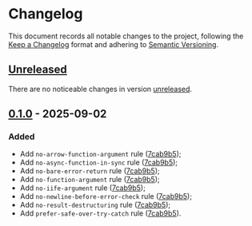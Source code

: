 # Changelog

This document records all notable changes to the project, following the
[Keep a Changelog] format and adhering to [Semantic Versioning].

## [Unreleased]

There are no noticeable changes in version [unreleased].

## [0.1.0] - 2025-09-02

### Added

- Add `no-arrow-function-argument` rule ([7cab9b5]);
- Add `no-async-function-in-sync` rule ([7cab9b5]);
- Add `no-bare-error-return` rule ([7cab9b5]);
- Add `no-function-argument` rule ([7cab9b5]);
- Add `no-iife-argument` rule ([7cab9b5]);
- Add `no-newline-before-error-check` rule ([7cab9b5]);
- Add `no-result-destructuring` rule ([7cab9b5]);
- Add `prefer-safe-over-try-catch` rule ([7cab9b5]).

<!-- Definitions -->

[Keep a Changelog]: https://keepachangelog.com/en/1.1.0/
[Semantic Versioning]: https://semver.org/spec/v2.0.0.html

[Unreleased]: https://github.com/vanyauhalin/eslint-plugin-result/compare/v0.1.0...HEAD/
[0.1.0]: https://github.com/vanyauhalin/eslint-plugin-result/releases/tag/v0.1.0/

[7cab9b5]: https://github.com/vanyauhalin/eslint-plugin-result/commit/7cab9b594ea5e443f682ad392d195295fe84c1fb/

